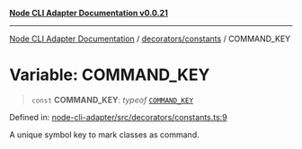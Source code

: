 [**Node CLI Adapter Documentation v0.0.21**](../../../README.md)

***

[Node CLI Adapter Documentation](../../../modules.md) / [decorators/constants](../README.md) / COMMAND\_KEY

# Variable: COMMAND\_KEY

> `const` **COMMAND\_KEY**: *typeof* [`COMMAND_KEY`](COMMAND_KEY.md)

Defined in: [node-cli-adapter/src/decorators/constants.ts:9](https://github.com/stonemjs/node-cli-adapter/blob/864b503e06a40512b872ced9446e09ca39f76729/src/decorators/constants.ts#L9)

A unique symbol key to mark classes as command.
